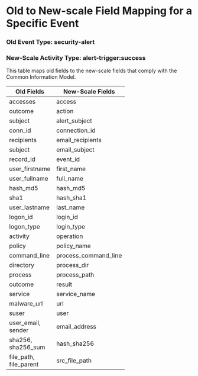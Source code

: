 Old to New-scale Field Mapping for a Specific Event
===================================================

### Old Event Type: security-alert
### New-Scale Activity Type: alert-trigger:success

This table maps old fields to the new-scale fields that comply with the Common Information Model.

| Old Fields                | New-Scale Fields     |
| ------------------------- | -------------------- |
| accesses                  | access               |
| outcome                   | action               |
| subject                   | alert_subject        |
| conn_id                   | connection_id        |
| recipients                | email_recipients     |
| subject                   | email_subject        |
| record_id                 | event_id             |
| user_firstname            | first_name           |
| user_fullname             | full_name            |
| hash_md5                  | hash_md5             |
| sha1                      | hash_sha1            |
| user_lastname             | last_name            |
| logon_id                  | login_id             |
| logon_type                | login_type           |
| activity                  | operation            |
| policy                    | policy_name          |
| command_line              | process_command_line |
| directory                 | process_dir          |
| process                   | process_path         |
| outcome                   | result               |
| service                   | service_name         |
| malware_url               | url                  |
| suser                     | user                 |
| user_email,<br>sender     | email_address        |
| sha256,<br>sha256_sum     | hash_sha256          |
| file_path,<br>file_parent | src_file_path        |